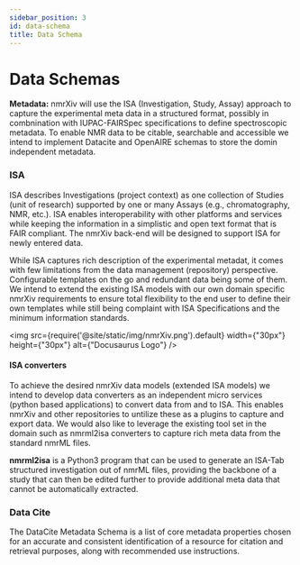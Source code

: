 ```yaml
---
sidebar_position: 3
id: data-schema
title: Data Schema
---
```


# Data Schemas

**Metadata:**
nmrXiv will use the ISA (Investigation, Study, Assay) approach to capture the experimental meta data in a structured format, possibly in combnination with IUPAC-FAIRSpec specifications to define spectroscopic metadata. To enable NMR data to be citable, searchable and accessible we intend to implement Datacite and OpenAIRE schemas to store the domin independent metadata.

### ISA

ISA describes Investigations (project context) as one collection of Studies (unit of research) supported by one or many Assays (e.g., chromatography, NMR, etc.). ISA enables interoperability with other platforms and services while keeping the information in a simplistic and open text format that is FAIR compliant. The nmrXiv back-end will be designed to support ISA for newly entered data.

While ISA captures rich description of the experimental metadat, it comes with few limitations from the data management (repository) perspective. Configurable templates on the go and redundant data being some of them. We intend to extend the existing ISA models with our own domain specific nmrXiv requirements to ensure total flexibility to the end user to define their own templates while still being complaint with ISA Specifications and the minimum information standards. 

<img src={require('@site/static/img/nmrXiv.png').default} width={"30px"} height={"30px"} alt={"Docusaurus Logo"} />

#### ISA converters

To achieve the desired nmrXiv data models (extended ISA models) we intend to develop data converters as an independent micro services (python based applications) to convert data from and to ISA. This enables nmrXiv and other repositories to untilize these as a plugins to capture and export data. We would also like to leverage the existing tool set in the domain such as nmrml2isa converters to capture rich meta data from the standard nmrML files.

**nmrml2isa** is a Python3 program that can be used to generate an ISA-Tab structured investigation out of nmrML files, providing the backbone of a study that can then be edited further to provide additional meta data that cannot be automatically extracted. 

### Data Cite

The DataCite Metadata Schema is a list of core metadata properties chosen for an accurate and consistent identification of a resource for citation and retrieval purposes, along with recommended use instructions.
